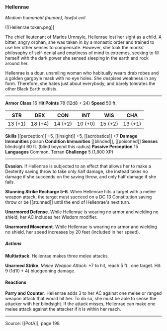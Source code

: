 ### Hellenrae
_Medium humanoid (human), lawful evil_

![[Hellenrae token.png]]

The chief lieutenant of Marlos Urnrayle, Hellenrae lost her sight as a child. A bitter, angry orphan, she was taken in by a monastic order and trained to use her other senses to compensate. However, she took the monks' philosophy of self-denial and emptiness of mind to extremes, seeking to fill herself with the dark power she sensed sleeping in the earth and rock around her.

Hellenrae is a dour, unsmiling woman who habitually wears drab robes and a golden gargoyle mask with no eye holes. She despises weakness in any form. Therefore, she hates just about everybody, and barely tolerates the other Black Earth cultists.






---

**Armor Class** 16
**Hit Points** 78 (12d8 + 24)
**Speed** 50 ft.

| STR     | DEX     | CON     | INT     | WIS     | CHA     |
|---------|---------|---------|---------|---------|---------|
| 13 (+1) | 18 (+4) | 14 (+2) | 10 (+0) | 15 (+2) | 13 (+1) |

**Skills** [[perception]] +5, [[insight]] +5, [[acrobatics]] +7
**Damage Immunities** poison
**Condition Immunities** [[blinded]], [[poisoned]]
**Senses** blindsight 60 ft. (blind beyond this radius)
**Passive Perception** 15
**Languages** Common, Terran
**Challenge** 5 (1,800 XP)

---

**Evasion**. If Hellenrae is subjected to an effect that allows her to make a Dexterity saving throw to take only half damage, she instead takes no damage if she succeeds on the saving throw, and only half damage if she fails.

**Stunning Strike Recharge 5-6**. When Hellenrae hits a target with a melee weapon attack, the target must succeed on a DC 13 Constitution saving throw or be [[stunned]] until the end of Hellenrae's next turn.

**Unarmored Defense**. While Hellenrae is wearing no armor and wielding no shield, her AC includes her Wisdom modifier.

**Unarmored Movement**. While Hellenrae is wearing no armor and wielding no shield, her speed increases by 20 feet (included in her speed).

##### Actions
**Multiattack**. Hellenrae makes three melee attacks.

**Unarmed Strike**. _Melee Weapon Attack:_ +7 to hit, reach 5 ft., one target. Hit: 9 (1d10 + 4) bludgeoning damage.

#### Reactions
**Parry and Counter**. Hellenrae adds 3 to her AC against one melee or ranged weapon attack that would hit her. To do so, she must be able to sense the attacker with her blindsight. If the attack misses, Hellenrae can make one melee attack against the attacker if it is within her reach.


---

Source: [[PotA]], page 198